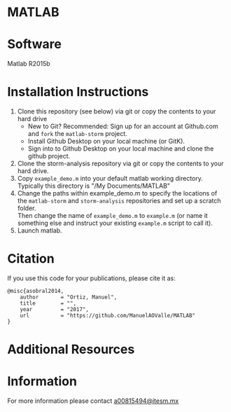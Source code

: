 # MATLAB
# Software
Matlab R2015b
# Installation Instructions
1. Clone this repository (see below) via git or copy the contents to your hard drive
    * New to Git? Recommended: Sign up for an account at Github.com and `fork` the `matlab-storm` project.
    * Install Github Desktop on your local machine (or GitK).
    * Sign into to Github Desktop on your local machine and clone the github project.
2. Clone the storm-analysis repository via git or copy the contents to your hard drive. 
2. Copy `example_demo.m` into your default matlab working directory. Typically this directory is "/My Documents/MATLAB"
3. Change the paths within example_demo.m to specify the locations of the `matlab-storm` and `storm-analysis` repositories and set up a scratch folder.  
Then change the name of `example_demo.m` to `example.m` (or name it something else and instruct your existing `example.m` script to call it).  
5. Launch matlab.
# Citation
If you use this code for your publications, please cite it as:
```
@misc{asobral2014,
    author       = "Ortiz, Manuel",
    title        = "",
    year         = "2017",
    url          = "https://github.com/ManuelAOValle/MATLAB"
}
```
# Additional Resources

# Information
For more information please contact a00815494@itesm.mx
